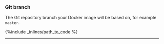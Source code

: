 ### Git branch

The Git repository branch your Docker image will be based on, for example `master`.



{%include _inlines/path_to_code %}



* * *


